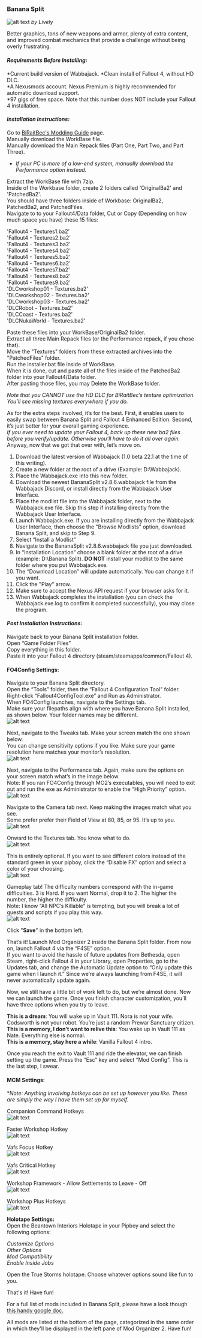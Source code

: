 ### Banana Split

![alt text](https://i.imgur.com/A2fN0q8.jpg)
_by Lively_

Better graphics, tons of new weapons and armor, plenty of extra content, and improved combat mechanics that provide a challenge without being overly frustrating.

#### **_Requirements Before Installing:_**

  *Current build version of Wabbajack. 
  *Clean install of Fallout 4, without HD DLC.  
  *A Nexusmods account. Nexus Premium is highly recommended for automatic download support.  
  *97 gigs of free space. Note that this number does NOT include your Fallout 4 installation.  

#### **_Installation Instructions:_**

Go to [BiRaitBec's Modding Guide](https://www.nexusmods.com/fallout4/mods/23556?tab=description) page.  
Manually download the WorkBase file.  
Manually download the Main Repack files (Part One, Part Two, and Part Three).  
 - *If your PC is more of a low-end system, manually download the Performance option instead.*  
 
Extract the WorkBase file with 7zip.  
Inside of the Workbase folder, create 2 folders called 'OriginalBa2' and 'PatchedBa2'.  
You should have three folders inside of Workbase: OriginalBa2, PatchedBa2, and PatchedFiles.  
Navigate to to your Fallout4/Data folder, Cut or Copy (Depending on how much space you have) these 15 files:  

'Fallout4 - Textures1.ba2'  
'Fallout4 - Textures2.ba2'  
'Fallout4 - Textures3.ba2'  
'Fallout4 - Textures4.ba2'  
'Fallout4 - Textures5.ba2'  
'Fallout4 - Textures6.ba2'  
'Fallout4 - Textures7.ba2'  
'Fallout4 - Textures8.ba2'  
'Fallout4 - Textures9.ba2'  
'DLCworkshop01 - Textures.ba2'  
'DLCworkshop02 - Textures.ba2'  
'DLCworkshop03 - Textures.ba2'  
'DLCRobot - Textures.ba2'  
'DLCCoast - Textures.ba2'  
'DLCNukaWorld - Textures.ba2'  

Paste these files into your WorkBase/OriginalBa2 folder.  
Extract all three Main Repack files (or the Performance repack, if you chose that).  
Move the "Textures" folders from these extracted archives into the "PatchedFiles" folder.  
Run the installer.bat file inside of WorkBase.  
When it is done, cut and paste all of the files inside of the PatchedBa2 folder into your Fallout4/Data folder.  
After pasting those files, you may Delete the WorkBase folder.  

*Note that you CANNOT use the HD DLC for BiRaitBec’s texture optimization. You’ll see missing textures everywhere if you do.*  

As for the extra steps involved, it’s for the best. First, it enables users to easily swap between Banana Split and Fallout 4 Enhanced Edition. Second, it’s just better for your overall gaming experience.  
*If you ever need to update your Fallout 4, back up these new ba2 files before you verify/update. Otherwise you’ll have to do it all over again.*  
Anyway, now that we got that over with, let’s move on.

1. Download the latest version of Wabbajack (1.0 beta 22.1 at the time of this writing).
2. Create a new folder at the root of a drive (Example: D:\Wabbajack).
3. Place the Wabbajack.exe into this new folder.
4. Download the newest BananaSplit v2.8.6.wabbajack file from the Wabbajack Discord, or install directly from the Wabbajack User Interface.
5. Place the modlist file into the Wabbajack folder, next to the Wabbajack.exe file. Skip this step if installing directly from the Wabbajack User Interface.
6. Launch Wabbajack.exe. If you are installing directly from the Wabbajack User Interface, then choose the "Browse Modlists" option, download Banana Split, and skip to Step 9.
7. Select “Install a Modlist”
8. Navigate to the BananaSplit v2.8.6.wabbajack file you just downloaded.
9. In “Installation Location” choose a blank folder at the root of a drive (example: D:\Banana Split). **DO NOT** install your modlist to the same folder where you put Wabbajack.exe.
10. The “Download Location” will update automatically. You can change it if you want.
11. Click the "Play" arrow.
12. Make sure to accept the Nexus API request if your browser asks for it.
13. When Wabbajack completes the installation (you can check the Wabbajack.exe.log to confirm it completed successfully), you may close the program.

#### **_Post Installation Instructions:_**

Navigate back to your Banana Split installation folder.  
Open “Game Folder Files”  
Copy everything in this folder.  
Paste it into your Fallout 4 directory (steam/steamapps/common/Fallout 4).  

#### FO4Config Settings:

Navigate to your Banana Split directory.  
Open the “Tools” folder, then the “Fallout 4 Configuration Tool” folder.  
Right-click “Fallout4ConfigTool.exe” and Run as Administrator.  
When FO4Config launches, navigate to the Settings tab.  
Make sure your filepaths align with where you have Banana Split installed, as shown below. Your folder names may be different.  
![alt text](https://i.imgur.com/wz3Jg42.png)  

Next, navigate to the Tweaks tab. Make your screen match the one shown below.  
You can change sensitivity options if you like. Make sure your game resolution here matches your monitor’s resolution.  
![alt text](https://i.imgur.com/QqKfkWx.png)  

Next, navigate to the Performance tab. Again, make sure the options on your screen match what’s in the image below.  
Note: If you ran FO4Config through MO2’s executables, you will need to exit out and run the exe as Administrator to enable the “High Priority” option.  
![alt text](https://i.imgur.com/LRvQQce.png)  

Navigate to the Camera tab next. Keep making the images match what you see.  
Some prefer prefer their Field of View at 80, 85, or 95. It’s up to you.  
![alt text](https://i.imgur.com/K1njp4z.png)  

Onward to the Textures tab. You know what to do.  
![alt text](https://i.imgur.com/HKYxVYG.png)  

This is entirely optional. If you want to see different colors instead of the standard green in your pipboy, click the “Disable FX” option and select a color of your choosing.  
![alt text](https://i.imgur.com/DkmPIiG.png)  

Gameplay tab! The difficulty numbers correspond with the in-game difficulties. 3 is Hard. If you want Normal, drop it to 2. The higher the number, the higher the difficulty.  
Note: I know “All NPC’s Killable” is tempting, but you will break a lot of quests and scripts if you play this way.  
![alt text](https://i.imgur.com/LEMkXcI.png)  

Click "**Save**" in the bottom left.

That’s it! Launch Mod Organizer 2 inside the Banana Split folder. From now on, launch Fallout 4 via the “F4SE” option.  
If you want to avoid the hassle of future updates from Bethesda, open Steam, right-click Fallout 4 in your Library, open Properties, go to the Updates tab, and change the Automatic Update option to “Only update this game when I launch it.” Since we’re always launching from F4SE, it will never automatically update again.  

Now, we still have a little bit of work left to do, but we’re almost done. Now we can launch the game. Once you finish character customization, you’ll have three options when you try to leave.  

**This is a dream**: You will wake up in Vault 111. Nora is not your wife. Codsworth is not your robot. You’re just a random Prewar Sanctuary citizen.  
**This is a memory, I don’t want to relive this**: You wake up in Vault 111 as Nate. Everything else is normal.  
**This is a memory, stay here a while**: Vanilla Fallout 4 intro.  

Once you reach the exit to Vault 111 and ride the elevator, we can finish setting up the game. Press the “Esc” key and select “Mod Config”. This is the last step, I swear.  

#### MCM Settings:
*_Note: Anything involving hotkeys can be set up however you like. These are simply the way I have them set up for myself._

Companion Command Hotkeys  
![alt text](https://i.imgur.com/nJKi2JB.png)  

Faster Workshop Hotkey  
![alt text](https://i.imgur.com/QOVlpjA.png)  

Vafs Focus Hotkey  
![alt text](https://i.imgur.com/4WlhCqZ.png)  

Vafs Critical Hotkey  
![alt text](https://i.imgur.com/DMIi8cD.png)  

Workshop Framework - Allow Settlements to Leave - Off  
![alt text](https://i.imgur.com/vnvLw7O.png)  

Workshop Plus Hotkeys  
![alt text](https://i.imgur.com/jpEhzuZ.png)  


**Holotape Settings:**   
Open the Beantown Interiors Holotape in your Pipboy and select the following options:  

*Customize Options  
Other Options  
Mod Compatibility  
Enable Inside Jobs*  

Open the True Storms holotape. Choose whatever options sound like fun to you.  

That's it! Have fun!  

For a full list of mods included in Banana Split, please have a look though [this handy google doc.](https://docs.google.com/document/d/1TDtANff9fa5fB6f-jzW3JBXt07nDB2iYhz9Og9CDdEo)  

All mods are listed at the bottom of the page, categorized in the same order in which they'll be displayed in the left pane of Mod Organizer 2. Have fun!
